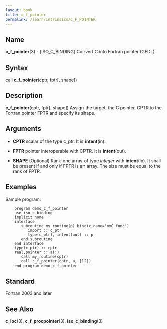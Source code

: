 ```yaml
---
layout: book
title: c_f_pointer
permalink: /learn/intrinsics/C_F_POINTER
---
```

## __Name__

__c\_f\_pointer__(3) - \[ISO\_C\_BINDING\] Convert C into Fortran pointer
(GFDL)

## __Syntax__

call __c\_f\_pointer__(cptr, fptr\[, shape\])

## __Description__

__c\_f\_pointer__(cptr, fptr\[, shape\]) Assign the target, the C
pointer, CPTR to the Fortran pointer FPTR and specify its shape.

## __Arguments__

  - __CPTR__
    scalar of the type c\_ptr. It is __intent__(in).

  - __FPTR__
    pointer interoperable with CPTR. It is __intent__(out).

  - __SHAPE__
    (Optional) Rank-one array of type _integer_ with __intent__(in). It
    shall be present if and only if FPTR is an array. The size must be
    equal to the rank of FPTR.

## __Examples__

Sample program:

```
    program demo_c_f_pointer
    use iso_c_binding
    implicit none
    interface
       subroutine my_routine(p) bind(c,name='myC_func')
          import :: c_ptr
          type(c_ptr), intent(out) :: p
       end subroutine
    end interface
    type(c_ptr) :: cptr
    real,pointer :: a(:)
       call my_routine(cptr)
       call c_f_pointer(cptr, a, [12])
    end program demo_c_f_pointer
```

## __Standard__

Fortran 2003 and later

## __See Also__

__c\_loc__(3), __c\_f\_procpointer__(3), __iso\_c\_binding__(3)
